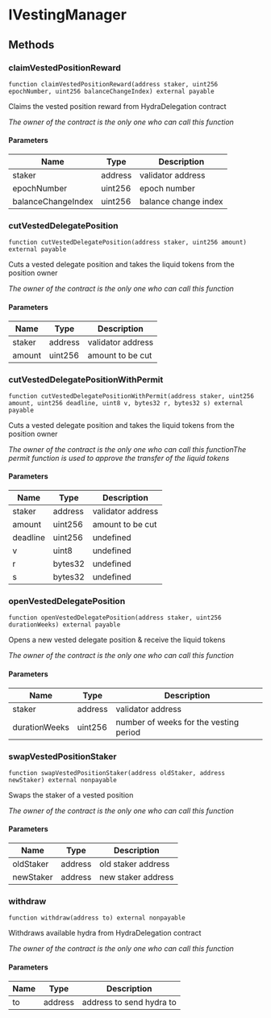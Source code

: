 # IVestingManager









## Methods

### claimVestedPositionReward

```solidity
function claimVestedPositionReward(address staker, uint256 epochNumber, uint256 balanceChangeIndex) external payable
```

Claims the vested position reward from HydraDelegation contract

*The owner of the contract is the only one who can call this function*

#### Parameters

| Name | Type | Description |
|---|---|---|
| staker | address | validator address |
| epochNumber | uint256 | epoch number |
| balanceChangeIndex | uint256 | balance change index |

### cutVestedDelegatePosition

```solidity
function cutVestedDelegatePosition(address staker, uint256 amount) external payable
```

Cuts a vested delegate position and takes the liquid tokens from the position owner

*The owner of the contract is the only one who can call this function*

#### Parameters

| Name | Type | Description |
|---|---|---|
| staker | address | validator address |
| amount | uint256 | amount to be cut |

### cutVestedDelegatePositionWithPermit

```solidity
function cutVestedDelegatePositionWithPermit(address staker, uint256 amount, uint256 deadline, uint8 v, bytes32 r, bytes32 s) external payable
```

Cuts a vested delegate position and takes the liquid tokens from the position owner

*The owner of the contract is the only one who can call this functionThe permit function is used to approve the transfer of the liquid tokens*

#### Parameters

| Name | Type | Description |
|---|---|---|
| staker | address | validator address |
| amount | uint256 | amount to be cut |
| deadline | uint256 | undefined |
| v | uint8 | undefined |
| r | bytes32 | undefined |
| s | bytes32 | undefined |

### openVestedDelegatePosition

```solidity
function openVestedDelegatePosition(address staker, uint256 durationWeeks) external payable
```

Opens a new vested delegate position &amp; receive the liquid tokens

*The owner of the contract is the only one who can call this function*

#### Parameters

| Name | Type | Description |
|---|---|---|
| staker | address | validator address |
| durationWeeks | uint256 | number of weeks for the vesting period |

### swapVestedPositionStaker

```solidity
function swapVestedPositionStaker(address oldStaker, address newStaker) external nonpayable
```

Swaps the staker of a vested position

*The owner of the contract is the only one who can call this function*

#### Parameters

| Name | Type | Description |
|---|---|---|
| oldStaker | address | old staker address |
| newStaker | address | new staker address |

### withdraw

```solidity
function withdraw(address to) external nonpayable
```

Withdraws available hydra from HydraDelegation contract

*The owner of the contract is the only one who can call this function*

#### Parameters

| Name | Type | Description |
|---|---|---|
| to | address | address to send hydra to |




